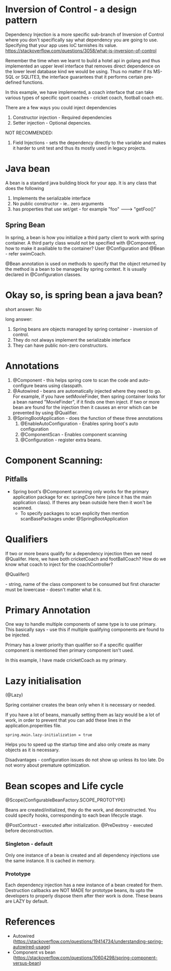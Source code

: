 # Inversion of Control - a design pattern

Dependency Injection is a more specific sub-branch of Inversion of Control where you don't specifically say what dependency you are going to use. Specifying that your app uses IoC tarnishes its value. https://stackoverflow.com/questions/3058/what-is-inversion-of-control

Remember the time when we learnt to build a hotel api in golang and thus implemented an upper level interface that removes direct dependence on the lower level database kind we would be using. Thus no matter if its MS-SQL or SQLITE3, the interface guarantees that it performs certain pre-defined functions. 

In this example, we have implemented, a coach interface that can take various types of specific sport coaches - cricket coach, football coach etc.

There are a few ways you could inject dependencies
1) Constructor injection - Required dependencies
2) Setter injection - Optional depencies.

NOT RECOMMENDED:
1) Field Injections - sets the dependency directly to the variable and makes it harder to unit test and thus its mostly used in legacy projects.

# Java bean

A bean is a standard java building block for your app. It is any class that does the following

1) Implements the serializable interface
2) No public constructor - ie.. zero arguments
3) has properties that use set/get - for example "foo" ---> "getFoo()"

## Spring Bean

In spring, a bean is how you initialize a third party client to work with spring container. A third party class would not be specified with @Component, how to make it availiable to the container? User @Configuration and @Bean - refer swimCoach.

@Bean annotation is used on methods to specify that the object returned by the method is a bean to be managed by spring context. It is usually declared in @Configuration classes.

# Okay so, is spring bean a java bean?

short answer: No

long answer:

1) Spring beans are objects managed by spring container - inversion of control.
2) They do not always implement the serializable interface
3) They can have public non-zero constructors.

# Annotations

1) @Component - this helps spring core to scan the code and auto-configure beans using classpath.
2) @Autowired - beans are automatically injected where they need to go. For example, if you have setMovieFinder, then spring container looks for a bean named "MovieFinder", if it finds one then inject. If two or more bean are found for the injection then it causes an error which can be prevented by using @Qualifier.
3) @SpringBootApplication - does the function of these three annotations
   1) @EnableAutoConfiguration - Enables spring boot's auto configuration
   2) @ComponentScan - Enables component scanning
   3) @Configuration - register extra beans.

# Component Scanning:
## Pitfalls
- Spring boot's @Component scanning only works for the primary application package for ex: springCore here (since it has the main application class). If theres any bean outside here then it won't be scanned. 
  - To specify packages to scan explicity then mention scanBasePackages under @SpringBootApplication

# Qualifiers

If two or more beans qualify for a dependency injection then we need @Qualifer. Here, we have both cricketCoach and footBallCoach? How do we know what coach to inject for the coachController? 

@Qualifer(<beanID>) 

<beanID> - string, name of the class component to be consumed but first character must be lowercase - doesn't matter what it is.

# Primary Annotation

One way to handle multiple components of same type is to use primary. This basically says - use this if multiple qualifying components are found to be injected. 

Primary has a lower priority than qualifier so if a specific qualifier component is mentioned then primary component isn't used.

In this example, I have made cricketCoach as my primary.

# Lazy initialisation

(@Lazy)

Spring container creates the bean only when it is necessary or needed. 

If you have a lot of beans, manually setting them as lazy would be a lot of work, in order to prevent that you can add these lines in the application.properities file.

```aidl
spring.main.lazy-initialization = true
```

Helps you to speed up the startup time and also only create as many objects as it is necessary.

Disadvantages - configuration issues do not show up unless its too late. Do not worry about premature optimization.

# Bean scopes and Life cycle

@Scope(ConfigurableBeanFactory.SCOPE_PROTOTYPE)

Beans are created/initialized, they do the work, and deconstructed. You could specify hooks, corresponding to each bean lifecycle stage.

@PostContruct - executed after initialization.
@PreDestroy - executed before deconstruction.

### Singleton - default
 
Only one instance of a bean is created and all dependency injections use the same instance. It is cached in memory.

### Prototype 

Each dependency injection has a new instance of a bean created for them.
Destruction callbacks are NOT MADE for prototype beans, its upto the developers to properly dispose them after their work is done. These beans are LAZY by default. 


# References

- Autowired (https://stackoverflow.com/questions/19414734/understanding-spring-autowired-usage)
- Component vs bean (https://stackoverflow.com/questions/10604298/spring-component-versus-bean)